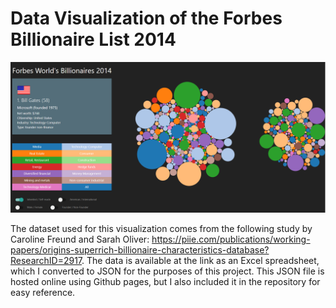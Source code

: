 # Data Visualization of the Forbes Billionaire List 2014

<div align="center">
  <img src="billionaires_screenshot.PNG" width="800"/>
</div>

The dataset used for this visualization comes from the following study by Caroline Freund and Sarah Oliver: https://piie.com/publications/working-papers/origins-superrich-billionaire-characteristics-database?ResearchID=2917.
The data is available at the link as an Excel spreadsheet, which I converted to JSON for the purposes of this project. This JSON file is hosted online using Github pages, but I also included it in the repository for easy reference.
